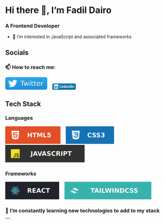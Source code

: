 #  Hi there 👋, I’m Fadil Dairo

### **A Frontend Developer**
- 👀 I’m interested in JavaScript and associated frameworks

## **Socials**
### 📫 How to reach me:<br>
[![This is a Twitter image](/twitter.svg)](https://twitter.com/FadilDairo_)&nbsp; &nbsp;
[![This is a LinkedIn image](/linkedin.png)](https://www.linkedin.com/in/fadil-dairo-656328140/)

## **Tech Stack**

### Languages
![This is a HTML image](html.svg)&nbsp; &nbsp;
![This is a CSS3 image](css3.svg)&nbsp; &nbsp;
![This is a JavaScript image](javascript.svg)

### Frameworks
![This is a React image](react.svg)&nbsp; &nbsp;
![This is a Tailwindcss image](tailwindcss.svg)

### 🌱 I’m constantly learning new technologies to add to my stack ...




<!---
fadildairo/fadildairo is a ✨ special ✨ repository because its `README.md` (this file) appears on your GitHub profile.
You can click the Preview link to take a look at your changes.
--->
